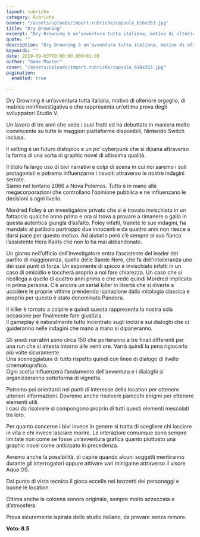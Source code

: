 ```yaml
---
layout: rubriche
category: Rubriche
banner: "/assets/uploads/import.rubriche/capsule_616x353.jpg"
title: "Dry Drowning"
excerpt: "Dry Drowning è un’avventura tutta italiana, motivo di ulteriore orgoglio, di matrice noir/investigativa e che rappresenta un’ottima prova degli sviluppatori Studio V. Un lavoro di tre anni che vede i suoi frutti ed ha debuttato in maniera molto convincente su tutte le maggiori piattaforme disponibili, Nintendo Switch inclusa. Il setting è un futuro distopico e [&hellip"
quote: ""
description: "Dry Drowning è un’avventura tutta italiana, motivo di ulteriore orgoglio, di matrice noir/investigativa e che rappresenta un’ottima prova degli sviluppatori Studio V. Un lavoro di tre anni che vede i suoi frutti ed ha debuttato in maniera molto convincente su tutte le maggiori piattaforme disponibili, Nintendo Switch inclusa. Il setting è un futuro distopico e [&hellip"
keywords: ""
date: 2019-09-03T00:00:00.000+01:00
author: "Game Master"
cover: "/assets/uploads/import.rubriche/capsule_616x353.jpg"
pagination:
  enabled: true

---
```


Dry Drowning è un’avventura tutta italiana, motivo di ulteriore orgoglio, di matrice noir/investigativa e che rappresenta un’ottima prova degli sviluppatori Studio V.

Un lavoro di tre anni che vede i suoi frutti ed ha debuttato in maniera molto convincente su tutte le maggiori piattaforme disponibili, Nintendo Switch inclusa.

Il setting è un futuro distopico e un po’ cyberpunk che si dipana attraverso la forma di una sorta di graphic novel di altissima qualità.

Il titolo fa largo uso di bivi narrativi e colpi di scena in cui noi saremo i soli protagonisti e potremo influenzarne i risvolti attraverso le nostre indagini serrate.  
Siamo nel lontano 2066 a Nova Polemos. Tutto è in mano alle megacorporazioni che controllano l’opinione pubblica e ne influenzano le decisioni a ogni livello.

Mordred Foley è un investigatore privato che si è trovato invischiato in un fattaccio qualche anno prima e ora si trova a provare a rimanere a galla in questa autentica giungla d’asfalto. Foley infatti, tramite le sue indagini, ha mandato al patibolo purtroppo due innocenti e da quattro anni non riesce a darsi pace per questo motivo. Ad aiutarlo però c’è sempre al suo fianco l’assistente Hera Kairis che non lo ha mai abbandonato.

Un giorno nell’ufficio dell’investigatore entra l’assistente del leader del partito di maggioranza, quello delle Bande Nere, che fa dell’intolleranza uno dei suoi punti di forza. Un esponente di spicco è invischiato infatti in un caso di omicidio e toccherà proprio a noi fare chiarezza. Un caso che si ricollega a quello di quattro anni prima e che vede quindi Mordred implicato in prima persona. C’è ancora un serial killer in libertà che si diverte a uccidere le proprie vittime prendendo ispirazione dalla mitologia classica e proprio per questo è stato denominato Pandora.

Il killer è tornato a colpire e quindi questa rappresenta la nostra sola occasione per finalmente fare giustizia.  
Il gameplay è naturalmente tutto incentrato sugli indizi e sui dialoghi che ci guideranno nelle indagini che mano a mano si dipaneranno.

Gli snodi narrativi sono circa 150 che porteranno a tre finali differenti per una run che si attesta intorno alle venti ore. Varrà quindi la pena rigiocarlo più volte sicuramente.  
Una sceneggiatura di tutto rispetto quindi con linee di dialogo di livello cinematografico.  
Ogni scelta influenzerà l’andamento dell’avventura e i dialoghi si organizzeranno sottoforma di vignetta.

Potremo poi orientarci nei punti di interesse della location per ottenere ulteriori informazioni. Dovremo anche risolvere parecchi enigmi per ottenere elementi utili.  
I casi da risolvere si compongono proprio di tutti questi elementi mescolati tra loro.

Per quanto concerne i bivi invece in genere si tratta di scegliere chi lasciare in vita e chi invece lasciare morire. Le interazioni comunque sono sempre limitate non come se fosse un’avventura grafica quanto piuttosto una graphic novel come anticipato in precedenza.

Avremo anche la possibilità, di capire quando alcuni soggetti mentiranno durante gli interrogatori oppure attivare vari minigame attraverso il visore Aqua OS.

Dal punto di vista tecnico il gioco eccelle nei bozzetti dei personaggi e buone le location.

Ottima anche la colonna sonora originale, sempre molto azzeccata e d’atmosfera.

Prova sicuramente ispirata dello studio italiano, da provare senza remore.

**Voto: 8.5**